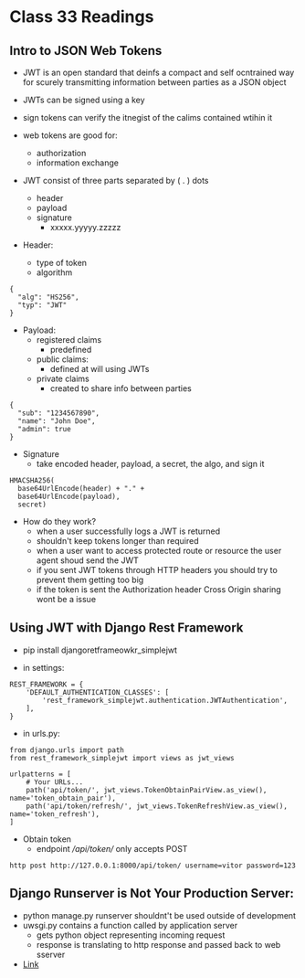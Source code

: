 # Class 33 Readings

## Intro to JSON Web Tokens

- JWT is an open standard that deinfs a compact and self ocntrained way for scurely transmitting information between parties as a JSON object
- JWTs can be signed using a key
- sign tokens can verify the itnegist of the calims contained wtihin it

- web tokens are good for:
  - authorization
  - information exchange

- JWT consist of three parts separated by ( . ) dots
  - header
  - payload
  - signature
    - xxxxx.yyyyy.zzzzz

- Header:
  - type of token 
  - algorithm

```{python}
{
  "alg": "HS256",
  "typ": "JWT"
}
```

- Payload:
  - registered claims
    - predefined
  - public claims:
    - defined at will using JWTs
  - private claims
    - created to share info between parties

```{python}
{
  "sub": "1234567890",
  "name": "John Doe",
  "admin": true
}
```

- Signature
  - take encoded header, payload, a secret, the algo, and sign it

```{python}
HMACSHA256(
  base64UrlEncode(header) + "." +
  base64UrlEncode(payload),
  secret)
```

- How do they work?
  - when a user successfully logs a JWT is returned
  - shouldn't keep tokens longer than required
  - when a user want to access protected route or resource the user agent shoud send the JWT 
  - if you sent JWT tokens through HTTP headers you should try to prevent them getting too big 
  - if the token is sent the Authorization header Cross Origin sharing wont be a issue

## Using JWT with Django Rest Framework

- pip install djangoretframeowkr_simplejwt

- in settings:

```{python}
REST_FRAMEWORK = {
    'DEFAULT_AUTHENTICATION_CLASSES': [
        'rest_framework_simplejwt.authentication.JWTAuthentication',
    ],
}
```

- in urls.py:

```{python}
from django.urls import path
from rest_framework_simplejwt import views as jwt_views

urlpatterns = [
    # Your URLs...
    path('api/token/', jwt_views.TokenObtainPairView.as_view(), name='token_obtain_pair'),
    path('api/token/refresh/', jwt_views.TokenRefreshView.as_view(), name='token_refresh'),
]
```

- Obtain token
  - endpoint */api/token/* only accepts POST 

```{python}
http post http://127.0.0.1:8000/api/token/ username=vitor password=123
```

## Django Runserver is Not Your Production Server:

- python manage.py runserver shouldnt't be used outside of development
- uwsgi.py contains a function called by application server
  - gets python object representing incoming request
  - response is translating to http response and passed back to web sserver
- [Link](https://vsupalov.com/django-runserver-in-production/)
